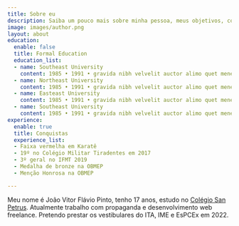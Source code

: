 ```yaml
---
title: Sobre eu
description: Saiba um pouco mais sobre minha pessoa, meus objetivos, conquistas, etc.
image: images/author.png
layout: about
education:
  enable: false
  title: Formal Education
  education_list:
  - name: Southeast University
    content: 1985 • 1991 • gravida nibh velvelit auctor alimo quet menean solli
  - name: Northeast University
    content: 1985 • 1991 • gravida nibh velvelit auctor alimo quet menean solli
  - name: Easteast University
    content: 1985 • 1991 • gravida nibh velvelit auctor alimo quet menean solli
  - name: Southeast University
    content: 1985 • 1991 • gravida nibh velvelit auctor alimo quet menean solli
experience:
  enable: true
  title: Conquistas
  experience_list:
  - Faixa vermelha em Karatê
  - 19º no Colégio Militar Tiradentes em 2017
  - 3º geral no IFMT 2019
  - Medalha de bronze na OBMEP
  - Menção Honrosa na OBMEP

---
```

Meu nome é João  Vitor Flávio Pinto, tenho 17 anos, estudo no [Colégio San Petrus](https://www.cspsorriso.com.br/). Atualmente trabalho com propaganda e desenvolvimento web freelance. Pretendo prestar os vestibulares do ITA, IME e EsPCEx em 2022.